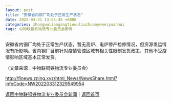 ```yaml
---
layout: post
title: "安徽省内钢厂均处于正常生产状态"
date: 2022-03-31 13:55:45 +0800
categories: zhongwuliangangtiewuliuzhuanyeweiyuanhui
tags: 中物联钢铁物流专业委员会新闻
---
```

<p>安徽省内钢厂均处于正常生产状态，暂无高炉、电炉停产检修情况，但资源发运情况有所影响。省内钢厂目前针对疫情管控区域有相关性限制发货政策，其他不受疫情影响区域基本正常发货。</p><p class="em_media">（文章来源：中物联钢铁物流专业委员会）</p>

<http://finews.zning.xyz/html_News/NewsShare.html?infoCode=NW202203312329549954>

[返回中物联钢铁物流专业委员会新闻](//finews.withounder.com/category/zhongwuliangangtiewuliuzhuanyeweiyuanhui.html)｜[返回首页](//finews.withounder.com/)